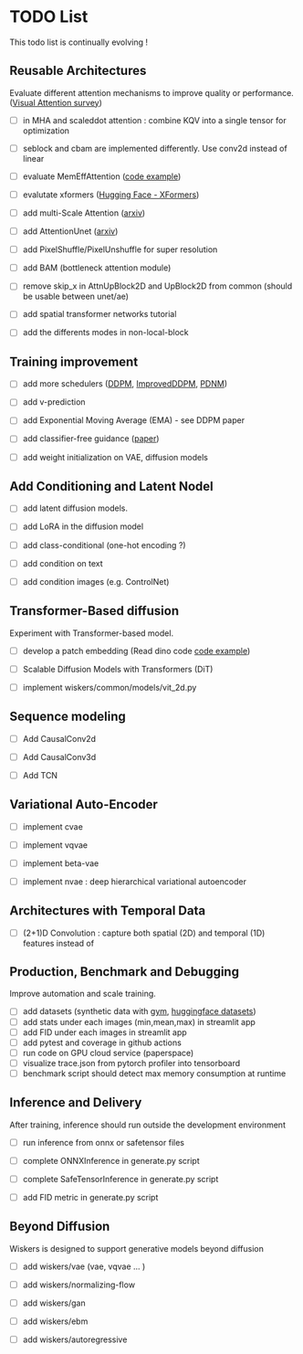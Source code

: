 # TODO List

This todo list is continually evolving ! 


## Reusable Architectures
Evaluate different attention mechanisms to improve quality or performance. ([Visual Attention survey](https://arxiv.org/abs/2204.07756))
- [ ] in MHA and scaleddot attention : combine KQV into a single tensor for optimization
- [ ] seblock and cbam are implemented differently. Use conv2d instead of linear
- [ ] evaluate MemEffAttention ([code example](https://github.com/yenchenlin/dinov2-adaLN/blob/main/dinov2/layers/attention.py))
- [ ] evalutate xformers ([Hugging Face - XFormers](https://huggingface.co/docs/diffusers/optimization/xformers))
- [ ] add multi-Scale Attention ([arxiv](https://arxiv.org/abs/2103.06104))
- [ ] add AttentionUnet ([arxiv](https://arxiv.org/pdf/1804.03999.pdf))
- [ ] add PixelShuffle/PixelUnshuffle for super resolution
- [ ] add BAM (bottleneck attention module)
- [ ] remove skip_x in AttnUpBlock2D and UpBlock2D from common (should be usable between unet/ae)
- [ ] add spatial transformer networks tutorial
- [ ] add the differents modes in non-local-block


## Training improvement
- [ ] add more schedulers ([DDPM](https://arxiv.org/pdf/2010.02502.pdf), [ImprovedDDPM](https://arxiv.org/pdf/2102.09672.pdf), [PDNM](https://arxiv.org/pdf/2202.09778.pdf))
- [ ] add v-prediction
- [ ] add Exponential Moving Average (EMA) - see DDPM paper
- [ ] add classifier-free guidance ([paper](https://openreview.net/pdf?id=qw8AKxfYbI))
- [ ] add weight initialization on VAE, diffusion models


## Add Conditioning and Latent Nodel
- [ ] add latent diffusion models.
- [ ] add LoRA in the diffusion model
- [ ] add class-conditional (one-hot encoding ?)
- [ ] add condition on text
- [ ] add condition images (e.g. ControlNet)


## Transformer-Based diffusion
Experiment with Transformer-based model.
- [ ] develop a patch embedding (Read dino code [code example](https://github.com/yenchenlin/dinov2-adaLN/blob/main/dinov2/layers/))
- [ ] Scalable Diffusion Models with Transformers (DiT)
- [ ] implement wiskers/common/models/vit_2d.py


## Sequence modeling 
- [ ] Add CausalConv2d
- [ ] Add CausalConv3d
- [ ] Add TCN


## Variational Auto-Encoder
- [ ] implement cvae
- [ ] implement vqvae
- [ ] implement beta-vae
- [ ] implement nvae :  deep hierarchical variational autoencoder


## Architectures with Temporal Data
- [ ] (2+1)D Convolution : capture both spatial (2D) and temporal (1D) features instead of


## Production, Benchmark and Debugging
Improve automation and scale training.
- [ ] add datasets (synthetic data with [gym](https://gymnasium.farama.org/), [huggingface datasets](https://huggingface.co/datasets))
- [ ] add stats under each images (min,mean,max) in streamlit app
- [ ] add FID under each images in streamlit app
- [ ] add pytest and coverage in github actions
- [ ] run code on GPU cloud service (paperspace)
- [ ] visualize trace.json from pytorch profiler into tensorboard
- [ ] benchmark script should detect max memory consumption at runtime

## Inference and Delivery
After training, inference should run outside the development environment
- [ ] run inference from onnx or safetensor files
- [ ] complete ONNXInference in generate.py script
- [ ] complete SafeTensorInference in generate.py script
- [ ] add FID metric in generate.py script


## Beyond Diffusion 
Wiskers is designed to support generative models beyond diffusion
- [ ] add wiskers/vae (vae, vqvae ... )
- [ ] add wiskers/normalizing-flow
- [ ] add wiskers/gan
- [ ] add wiskers/ebm
- [ ] add wiskers/autoregressive

